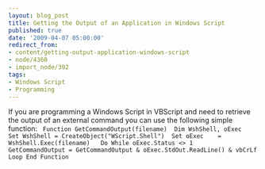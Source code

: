 ```yaml
---
layout: blog_post
title: Getting the Output of an Application in Windows Script
published: true
date: '2009-04-07 05:00:00'
redirect_from:
- content/getting-output-application-windows-script
- node/4360
- import_node/392
tags:
- Windows Script
- Programming
---
```


If you are programming a Windows Script in VBScript and need to retrieve the output of an external command you can use the following simple function: ` Function GetCommandOutput(filename)  Dim WshShell, oExec  Set WshShell = CreateObject("WScript.Shell")  Set oExec    = WshShell.Exec(filename)   Do While oExec.Status <> 1    GetCommandOutput = GetCommandOutput & oExec.StdOut.ReadLine() & vbCrLf  Loop End Function`
